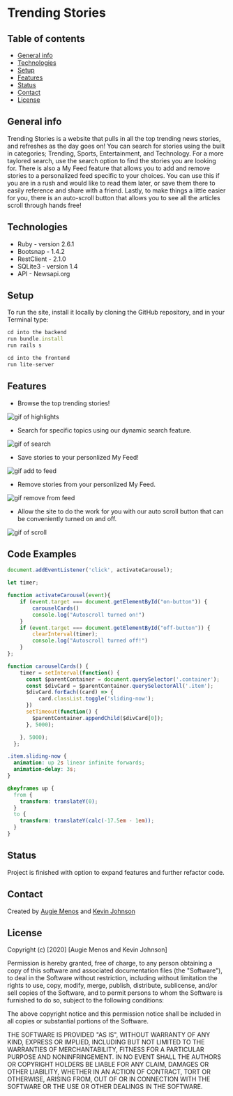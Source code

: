 # Trending Stories


## Table of contents
* [General info](#general-info)
* [Technologies](#technologies)
* [Setup](#setup)
* [Features](#features)
* [Status](#status)
* [Contact](#contact)
* [License](#license)


## General info
Trending Stories is a website that pulls in all the top trending news stories, and refreshes as the day goes on! You can search for stories using the built in categories; Trending, Sports, Entertainment, and Technology. For a more taylored search, use the search option to find the stories you are looking for. There is also a My Feed feature that allows you to add and remove stories to a personalized feed specific to your choices. You can use this if you are in a rush and would like to read them later, or save them there to easily reference and share  with a friend. Lastly, to make things a little easier for you, there is an auto-scroll button that allows you to see all the articles scroll through hands free!


## Technologies
* Ruby - version 2.6.1
* Bootsnap - 1.4.2
* RestClient - 2.1.0
* SQLite3 - version 1.4
* API - Newsapi.org

## Setup
To run the site, install it locally by cloning the GitHub repository, and in your Terminal type:
```javascript
cd into the backend 
run bundle.install
run rails s 
```
``` javascript
cd into the frontend
run lite-server
``` 

## Features

* Browse the top trending stories!

![gif of highlights](https://media.giphy.com/media/C6wAbbicfLLyrlR79F/giphy.gif) 

* Search for specific topics using our dynamic search feature.

![gif of search](https://media.giphy.com/media/iPlT3KdCMj08GpR7fa/giphy.gif)

* Save stories to your personlized My Feed!

![gif add to feed](https://media.giphy.com/media/4WTiO9x0DJQRbnXL0j/giphy.gif) 

* Remove stories from your personlized My Feed.

![gif remove from feed](https://media.giphy.com/media/lXfWkdNTGVzxpisBHq/giphy.gif)

* Allow the site to do the work for you with our auto scroll button that can be conveniently turned on and off.

![gif of scroll](https://media.giphy.com/media/qEdUwkY5bYCZ4EeFBK/giphy.gif)

    

## Code Examples

``` javascript
document.addEventListener('click', activateCarousel);

let timer;

function activateCarousel(event){
    if (event.target === document.getElementById("on-button")) {
        carouselCards()
        console.log("Autoscroll turned on!")
    }
    if (event.target === document.getElementById("off-button")) {
        clearInterval(timer);
        console.log("Autoscroll turned off!")
    }
};

function carouselCards() {
    timer = setInterval(function() {
      const $parentContainer = document.querySelector('.container');
      const $divCard = $parentContainer.querySelectorAll('.item');
      $divCard.forEach((card) => {
          card.classList.toggle('sliding-now');
      })
      setTimeout(function() {
        $parentContainer.appendChild($divCard[0]);
      }, 5000);

    }, 5000);
  };
```

``` css
.item.sliding-now {
  animation: up 2s linear infinite forwards;
  animation-delay: 3s;
}

@keyframes up {
  from {
    transform: translateY(0);
  }
  to {
    transform: translateY(calc(-17.5em - 1em));
  }
}
```

## Status
Project is finished with option to expand features and further refactor code.


## Contact
Created by [Augie Menos](https://www.linkedin.com/in/augie-menos-9b8329b1/) and [Kevin Johnson](https://www.linkedin.com/in/kevin-johnson805/)


## License

Copyright (c) [2020] [Augie Menos and Kevin Johnson]

Permission is hereby granted, free of charge, to any person obtaining a copy
of this software and associated documentation files (the "Software"), to deal
in the Software without restriction, including without limitation the rights
to use, copy, modify, merge, publish, distribute, sublicense, and/or sell
copies of the Software, and to permit persons to whom the Software is
furnished to do so, subject to the following conditions:

The above copyright notice and this permission notice shall be included in all
copies or substantial portions of the Software.

THE SOFTWARE IS PROVIDED "AS IS", WITHOUT WARRANTY OF ANY KIND, EXPRESS OR
IMPLIED, INCLUDING BUT NOT LIMITED TO THE WARRANTIES OF MERCHANTABILITY,
FITNESS FOR A PARTICULAR PURPOSE AND NONINFRINGEMENT. IN NO EVENT SHALL THE
AUTHORS OR COPYRIGHT HOLDERS BE LIABLE FOR ANY CLAIM, DAMAGES OR OTHER
LIABILITY, WHETHER IN AN ACTION OF CONTRACT, TORT OR OTHERWISE, ARISING FROM,
OUT OF OR IN CONNECTION WITH THE SOFTWARE OR THE USE OR OTHER DEALINGS IN THE
SOFTWARE.